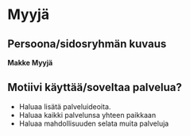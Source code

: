 # Myyjä


## Persoona/sidosryhmän kuvaus

**Makke Myyjä**

## Motiivi käyttää/soveltaa palvelua? 

* Haluaa lisätä palveluideoita.
* Haluaa kaikki palvelunsa yhteen paikkaan
* Haluaa mahdollisuuden selata muita palveluja